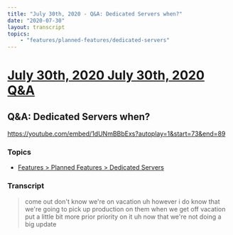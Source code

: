 ```yaml
---
title: "July 30th, 2020 - Q&A: Dedicated Servers when?"
date: "2020-07-30"
layout: transcript
topics: 
    - "features/planned-features/dedicated-servers"
---
```

# [July 30th, 2020 July 30th, 2020 Q&A](../2020-07-30.md)
## Q&A: Dedicated Servers when?
https://youtube.com/embed/1dUNmBBbExs?autoplay=1&start=73&end=89
### Topics
* [Features > Planned Features > Dedicated Servers](../topics/features/planned-features/dedicated-servers.md)

### Transcript

> come out
> don't know we're on vacation uh however
> i do know that we're going to pick up
> production on them
> when we get off vacation put a little
> bit more prior priority on it
> uh now that we're not doing a big update
